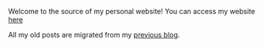 Welcome to the source of my personal website! You can access my website [here](https://fanpu.io)

All my old posts are migrated from my [previous blog](https://github.com/fanpu/blog).